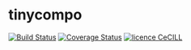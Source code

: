 # tinycompo

[![Build Status](https://travis-ci.org/vlanore/tinycompo.svg?branch=master)](https://travis-ci.org/vlanore/tinycompo) [![Coverage Status](https://coveralls.io/repos/github/vlanore/tinycompo/badge.svg?branch=master)](https://coveralls.io/github/vlanore/tinycompo?branch=master) [![licence CeCILL](https://img.shields.io/badge/license-CeCILL--B-blue.svg)](http://www.cecill.info/licences.en.html)
